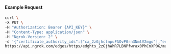 <!-- Code generated for API Clients. DO NOT EDIT. -->

#### Example Request

```bash
curl \
-X PUT \
-H "Authorization: Bearer {API_KEY}" \
-H "Content-Type: application/json" \
-H "Ngrok-Version: 2" \
-d '{"certificate_authority_ids":["ca_2zGjhclnpuFAOvP0rn3NmtV2mgo"],"enabled":true}' \
https://api.ngrok.com/edges/https/edghts_2zGjhWhR7LBNPfwrax0PhCnXPOG/mutual_tls
```
